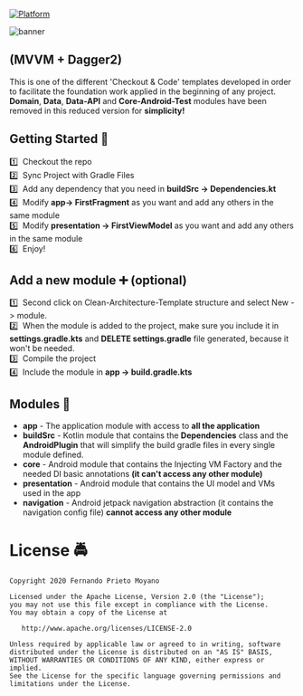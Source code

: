 [![Platform](https://img.shields.io/badge/platform-android-brightgreen)](https://developer.android.com/reference)

![banner](art/Simplified-Dagger2.jpg)

## (MVVM + Dagger2)

This is one of the different 'Checkout & Code' templates developed in order to facilitate the foundation work applied in the beginning of any project.
**Domain**, **Data**, **Data-API** and **Core-Android-Test** modules have been removed in this reduced version for **simplicity!**


## Getting Started :vertical_traffic_light:

:one:$~~$Checkout the repo<br/>
:two:$~~$Sync Project with Gradle Files<br/>
:three:$~~$Add any dependency that you need in **buildSrc -> Dependencies.kt**<br/>
:four:$~~$Modify **app-> FirstFragment** as you want and add any others in the same module<br/>
:five:$~~$Modify **presentation -> FirstViewModel** as you want and add any others in the same module<br/>
:six:$~~$Enjoy!<br/>


## Add a new module :heavy_plus_sign: (optional)

:one:$~~$Second click on Clean-Architecture-Template structure and select New -> module.<br/>
:two:$~~$When the module is added to the project, make sure you include it in **settings.gradle.kts** and **DELETE settings.gradle** file generated, because it won't be needed.<br/>
:three:$~~$Compile the project<br/>
:four:$~~$Include the module in **app -> build.gradle.kts**<br/>

## Modules :department_store:

* **app** - The application module with access to **all the application**
* **buildSrc** - Kotlin module that contains the **Dependencies** class and the **AndroidPlugin** that will simplify the build gradle files in every single module defined.
* **core** - Android module that contains the Injecting VM Factory and the needed DI basic annotations **(it can't access any other module)**
* **presentation** - Android module that contains the UI model and VMs used in the app
* **navigation** - Android jetpack navigation abstraction (it contains the navigation config file) **cannot access any other module**


#  License :oncoming_police_car:

    Copyright 2020 Fernando Prieto Moyano

    Licensed under the Apache License, Version 2.0 (the "License");
    you may not use this file except in compliance with the License.
    You may obtain a copy of the License at

       http://www.apache.org/licenses/LICENSE-2.0

    Unless required by applicable law or agreed to in writing, software
    distributed under the License is distributed on an "AS IS" BASIS,
    WITHOUT WARRANTIES OR CONDITIONS OF ANY KIND, either express or implied.
    See the License for the specific language governing permissions and
    limitations under the License.